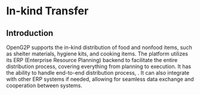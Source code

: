 # In-kind Transfer

## Introduction

OpenG2P supports the in-kind distribution of food and nonfood items, such as shelter materials, hygiene kits, and cooking items. The platform utilizes its ERP (Enterprise Resource Planning) backend to facilitate the entire distribution process, covering everything from planning to execution. It has the ability to handle end-to-end distribution process, . It can also integrate with other ERP systems if needed, allowing for seamless data exchange and cooperation between systems.

###
